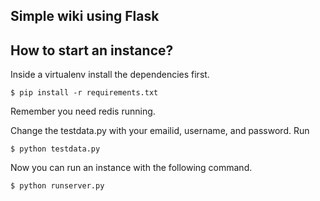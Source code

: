Simple wiki using Flask
------------------------
## How to start an instance?

Inside a virtualenv install the dependencies first.

    $ pip install -r requirements.txt

Remember you need redis running.

Change the testdata.py with your emailid, username, and password.
Run

    $ python testdata.py

Now you can run an instance with the following command.

    $ python runserver.py

